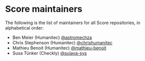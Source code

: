 # Score maintainers

The following is the list of maintainers for all Score repositories, in alphabetical order:

- Ben Meier (Humanitec) [@astromechza](https://github.com/astromechza)
- Chris Stephenson (Humanitec) [@chrishumanitec](https://github.com/chrishumanitec)
- Mathieu Benoit (Humanitec) [@mathieu-benoit](https://github.com/mathieu-benoit)
- Susa Tünker (Checkly) [@sujaya-sys](https://github.com/sujaya-sys)
